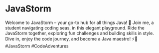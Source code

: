 # JavaStorm
Welcome to JavaStorm – your go-to hub for all things Java! 🚀 Join me, a student navigating coding seas, in this elegant playground. Ride the JavaStorm together, exploring fun challenges and building skills in style. Dive in, enjoy the code journey, and become a Java maestro! ⚡🎩 #JavaStorm #CodeAdventures
